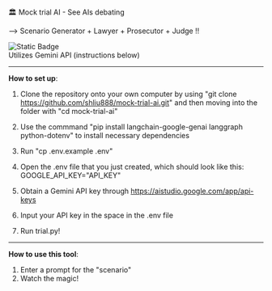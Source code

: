🏛️ Mock trial AI - See AIs debating

--> Scenario Generator + Lawyer + Prosecutor + Judge !!        

![Static Badge](https://img.shields.io/badge/Version-1.1-blue)         
Utilizes Gemini API (instructions below)         

---------------------------------------------
**How to set up**:

1. Clone the repository onto your own computer by using "git clone https://github.com/shliu888/mock-trial-ai.git" and then moving into the folder with "cd mock-trial-ai"

2. Use the commmand "pip install langchain-google-genai langgraph python-dotenv" to install necessary dependencies

3. Run "cp .env.example .env"

4. Open the .env file that you just created, which should look like this: GOOGLE_API_KEY="API_KEY"

5. Obtain a Gemini API key through https://aistudio.google.com/app/api-keys       

6. Input your API key in the space in the .env file      

7. Run trial.py!     

---------------------------------------------

**How to use this tool**:

1. Enter a prompt for the "scenario"
2. Watch the magic!